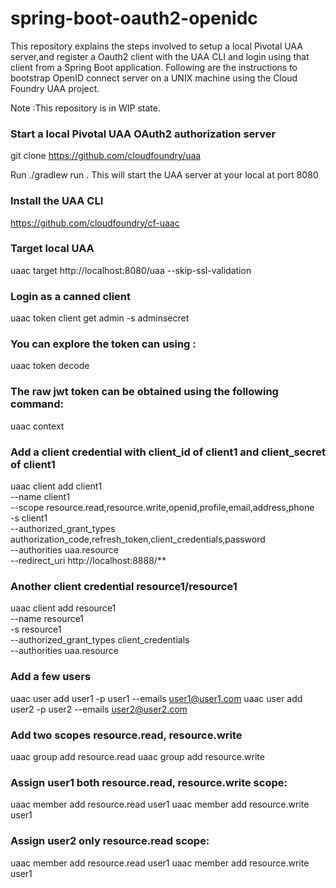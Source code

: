 # spring-boot-oauth2-openidc

This repository explains the steps involved to setup a local Pivotal UAA server,and register a Oauth2 client with the UAA CLI and login using that client from a Spring Boot application.
Following are the instructions to bootstrap OpenID connect server  on a UNIX machine using the Cloud Foundry UAA project.


Note :This repository is in WIP state.

### Start a local Pivotal UAA OAuth2 authorization server

git clone https://github.com/cloudfoundry/uaa

Run ./gradlew run . This will start the UAA server at your local at port 8080

### Install the UAA CLI 

https://github.com/cloudfoundry/cf-uaac 

### Target local UAA
uaac target http://localhost:8080/uaa --skip-ssl-validation

### Login as a canned client
uaac token client get admin -s adminsecret

### You can explore the token can using :

uaac token decode

### The raw jwt token can be obtained using the following command:

uaac context

### Add a client credential with client_id of client1 and client_secret of client1
uaac client add client1 \
   --name client1 \
   --scope resource.read,resource.write,openid,profile,email,address,phone \
   -s client1 \
   --authorized_grant_types authorization_code,refresh_token,client_credentials,password \
   --authorities uaa.resource \
   --redirect_uri http://localhost:8888/**


### Another client credential resource1/resource1
uaac client add resource1 \
  --name resource1 \
  -s resource1 \
  --authorized_grant_types client_credentials \
  --authorities uaa.resource


### Add a few users
uaac user add user1 -p user1 --emails user1@user1.com
uaac user add user2 -p user2 --emails user2@user2.com


### Add two scopes resource.read, resource.write
uaac group add resource.read
uaac group add resource.write

### Assign user1 both resource.read, resource.write scope:
uaac member add resource.read user1
uaac member add resource.write user1


### Assign user2 only resource.read scope:
uaac member add resource.read user1
uaac member add resource.write user1
